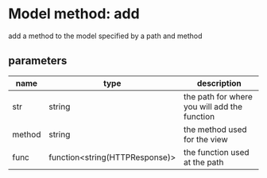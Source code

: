 # Model method: add
add a method to the model specified by a path and method

## parameters
|name|type|description|
|----|----|-----------|
|str| string| the path for where you will add the function|
|method| string| the method used for the view|
|func| function<string(HTTPResponse)>| the function used at the path|

